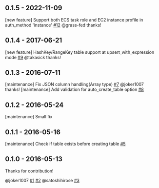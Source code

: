 ## 0.1.5 - 2022-11-09

[new feature] Support both ECS task role and EC2 instance profile in auth_method 'instance' [#12](https://github.com/sakama/embulk-output-dynamodb/pull/12) @grass-fed thanks!

## 0.1.4 - 2017-06-21

[new feature] HashKey/RangeKey table support at upsert_with_expression mode [#9](https://github.com/sakama/embulk-output-dynamodb/pull/9) @takasick thanks!

## 0.1.3 - 2016-07-11

[maintenance] Fix JSON column handling(Array type) [#7](https://github.com/sakama/embulk-output-dynamodb/pull/7) @joker1007 thanks!
[maintenance] Add validation for auto_create_table option [#8](https://github.com/sakama/embulk-output-dynamodb/pull/8)

## 0.1.2 - 2016-05-24

[maintenance] Small fix

## 0.1.1 - 2016-05-16

[maintenance] Check if table exists before creating table [#5](https://github.com/sakama/embulk-output-dynamodb/pull/5)

## 0.1.0 - 2016-05-13

Thanks for contribution!

@joker1007 [#1](https://github.com/sakama/embulk-output-dynamodb/pull/1) [#2](https://github.com/sakama/embulk-output-dynamodb/pull/2)
@satoshihirose [#3](https://github.com/sakama/embulk-output-dynamodb/pull/3)
